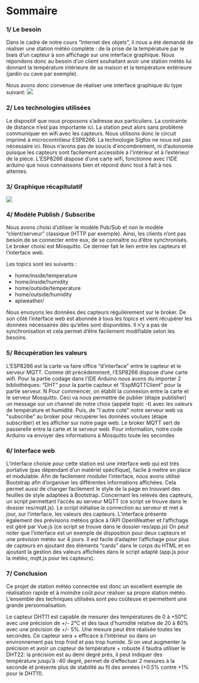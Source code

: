 # Sommaire

### 1/ Le besoin

Dans le cadre de notre cours “Internet des objets”, il nous a été demandé de réaliser une station météo complète : de la prise de la température par le biais d’un capteur à son affichage sur une interface graphique. Nous répondons donc au besoin d’un client souhaitant avoir une station météo lui donnant la température intérieure de sa maison et la température extérieure (jardin ou cave par exemple).

Nous avons donc convenue de réaliser une interface graphique du type suivant:
![ ](https://i.imgur.com/OBWqaCE.jpg " ")



### 2/ Les technologies utilisées

Le dispositif que nous proposons s’adresse aux particuliers. La contrainte de distance n’est pas importante ici. La station peut alors sans problème communiquer en wifi avec les capteurs.
Nous utilisons donc le circuit imprimé à microcontrôleur ESP8266. La technologie Sigfox ne nous est pas nécessaire ici. Nous n’avons pas de soucis d'encombrement, ni d’autonomie puisque les capteurs sont facilement accessible à l'intérieur et à l’extérieur de la pièce.
L’ESP8266 dispose d’une carte wifi, fonctionne avec l’IDE arduino que nous connaissons bien et répond donc tout à fait à nos attentes.




### 3/ Graphique récapitulatif


![ ](https://imgur.com/BgDeePb.jpg " ")


### 4/ Modèle Publish / Subscribe

Nous avons choisi d’utiliser le modèle Pub/Sub et non le modèle “client/serveur” classique (HTTP par exemple). Ainsi, les clients n’ont pas     besoin de se connecter entre eux, de se connaître ou d’être synchronisés.
Le broker choisi est Mosquitto. Ce dernier fait le lien entre les capteurs et l’interface web.

Les topics sont les suivants :

- home/inside/temperature
- home/inside/humidity
- home/outside/temperature
- home/outside/humidity
- apiweather/

Nous envoyons les données des capteurs régulièrement sur le broker.
De son côté l’interface web est abonnée à tous les topics et vient récupérer les données nécessaires dès qu’elles sont disponibles. Il n’y a pas de synchronisation et cela permet d’être facilement modifiable selon les besoins.


### 5/ Récupération les valeurs

L’ESP8266 est la carte va faire office “d’interface” entre le capteur et le serveur MQTT. Comme dit précédemment, l’ESP8266 dispose d’une carte wifi. Pour la partie codage dans l’IDE Arduino nous avons du importer 2 bibliothèques: “DHT” pour la partie capteur et “EspMQTTClient” pour la partie serveur. N
Pour commencer, on établit la connexion entre la carte et le serveur Mosquitto. Ceci va nous permettre de publier (étape publisher) un message sur un channel de notre choix (appelé topic -t) avec les valeurs de température et humidité. Puis, de "l´autre coté" notre serveur web va "subscribe" au broker pour récupérer les données voulues (étape subscriber) et les afficher sur notre page web. Le broker MQTT sert de passerelle entre la carte et le serveur web. Pour information, notre code Arduino va envoyer des informations à Mosquitto toute les secondes 

### 6/ Interface web

L’interface choisie pour cette station  est une interface web qui est très portative (pas dépendant d’un matériel spécifique), facile à mettre en place et modulable.
Afin de facilement moduler l’interface, nous avons utilisé Bootstrap afin d’organiser les différentes informations affichées. Cela permet aussi de changer facilement le style de la page en trouvant des feuilles de style adaptées à Bootstrap.
Concernant les relevés des capteurs, un script permettant l’accès au serveur MQTT (ce script se trouve dans le dossier res/mqtt.js). Le script initialise la connection au serveur et met à jour, sur l’interface, les valeurs des capteurs.
L’interface présente également des prévisions météos grâce à l’API OpenWeather et l’affichage est géré par Vue.js (ce script se trouve dans le dossier res/app.js)
On peut noter que l’interface est un exemple de disposition pour deux capteurs et une prévision météo sur 4 jours. Il est facile d’adapter l’affichage pour plus de capteurs en ajoutant des éléments “cards” dans le corps du HTML et en ajoutant la gestion des valeurs affichées dans le script adapté (app.js pour la météo, mqtt.js pour les capteurs).

### 7/ Conclusion

Ce projet de station météo connectée est donc un excellent exemple de réalisation rapide et à moindre coût pour réaliser sa propre station météo. L’ensemble des techniques utilisées sont peu coûteuse et permettent une grande personnalisation.

Le capteur DHT11 est capable de mesurer des températures de 0 à +50°C avec une précision de +/- 2°C et des taux d'humidité relative de 20 à 80% avec une précision de +/- 5%. Une mesure peut être réalisée toutes les secondes.  Ce capteur sera + efficace à l’intérieur ou dans un environnement pas trop froid et pas trop humide.
Si on veut augmenter la précision et avoir un capteur de température + robuste il faudra utiliser le DHT22: la précision est au demi degré près, il peut indiquer des température jusqu’à -40 degré, permet de d’effectuer 2 mesures à la seconde et présente plus de stabilité au fil des années (+0.5% contre +1% pour le DHT11). 


